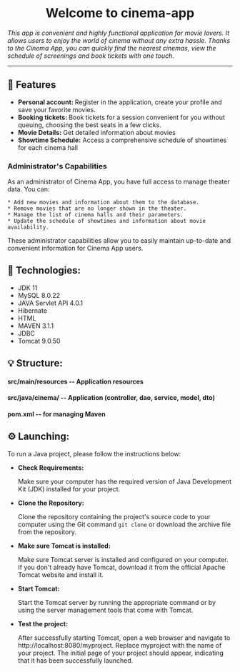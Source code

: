 # <center> Welcome to cinema-app </center> 
<em>This app is convenient and highly functional application for movie lovers.
It allows users to enjoy the world of cinema without any extra hassle. 
Thanks to the Cinema App, you can quickly find the nearest cinemas,
view the schedule of screenings and book tickets with one touch. </em>
____________________________________________________________________________
## 🎯 Features 
* <b>Personal account: </b> Register in the application, create your profile and save your favorite movies.
* <b>Booking tickets: </b> Book tickets for a session convenient for you without queuing, 
choosing the best seats in a few clicks.
* <b>Movie Details:</b> Get detailed information about movies
* <b>Showtime Schedule:</b> Access a comprehensive 
schedule of showtimes for each  cinema hall

### Administrator's Capabilities

As an administrator of Cinema App, you have full access to manage theater data.
You can:

    * Add new movies and information about them to the database.
    * Remove movies that are no longer shown in the theater.
    * Manage the list of cinema halls and their parameters.
    * Update the schedule of showtimes and information about movie availability.

These administrator capabilities allow you to easily maintain up-to-date
and convenient information for Cinema App users.

## 🤖 Technologies:
 - JDK 11
 - MySQL 8.0.22
 - JAVA Servlet API 4.0.1
 - Hibernate
 - HTML
 - MAVEN 3.1.1
 - JDBC
 - Tomcat 9.0.50

## 💡 Structure:
#### src/main/resources         --  Application resources
#### src/java/cinema/           --  Application (controller, dao, service, model, dto)
#### pom.xml                    --  for managing Maven

## ⚙️ Launching: 
To run a Java project, please follow the instructions below:
* <b>Check Requirements: </b> <p>Make sure your computer has 
the required version of Java Development Kit (JDK) 
installed for your project. <br>


* <b>Clone the Repository:</b> <p> Clone the repository containing 
the project's source code to your computer 
using the Git command `git clone` or download 
the archive file from the repository. <br>



* <b>Make sure Tomcat is installed: </b> <p> Make sure Tomcat server is installed 
and configured on your computer. If you don't already have Tomcat, 
download it from the official Apache Tomcat website and install it. <br>



* <b>Start Tomcat: </b> <p> Start the Tomcat server by running 
the appropriate command or by using 
the server management tools that come with Tomcat.  <br>



* <b>Test the project: </b> <p>After successfully starting Tomcat,
open a web browser and navigate to http://localhost:8080/myproject. 
Replace myproject with the name of your project. 
The initial page of your project should appear, 
indicating that it has been successfully launched.